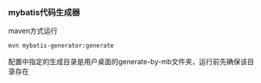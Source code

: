 ### mybatis代码生成器
maven方式运行
```bash
mvn mybatis-generator:generate
```
配置中指定的生成目录是用户桌面的generate-by-mb文件夹，运行前先确保该目录存在